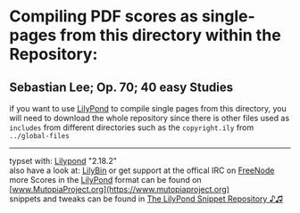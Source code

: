 # Compiling PDF scores as single-pages from this directory within the Repository:
## Sebastian Lee; Op. 70; 40 easy Studies

if you want to use [LilyPond](http://www.lilypond.org) to compile single pages from this directory,
you will need to download the whole repository since there is other files used as `includes`
from different directories such as the `copyright.ily` from `../global-files`
__________________________________________________________________

typset with: [Lilypond](http://lilypond.org) "2.18.2"  
also have a look at: [LilyBin](http://lilybin.com)
or get support at the offical IRC on [FreeNode](http://webchat.freenode.net/?channels=lilypond)  
more Scores in the [LilyPond](http://lilypond.org) format can be found on [www.MutopiaProject.org](https://www.mutopiaproject.org)  
snippets and tweaks can be found in [The LilyPond Snippet Repository ♪♫](http://lsr.di.unimi.it/LSR/Search) 


